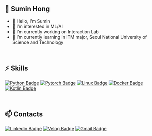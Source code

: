 <!--
**dripdropdr/dripdropdr** is a ✨ _special_ ✨ repository because its `README.md` (this file) appears on your GitHub profile.

Here are some ideas to get you started:

- 🔭 I’m currently working on ...
- 🌱 I’m currently learning ...
- 👯 I’m looking to collaborate on ...
- 🤔 I’m looking for help with ...
- 💬 Ask me about ...
- 📫 How to reach me: ...
- 😄 Pronouns: ...
- ⚡ Fun fact: ...
-->
## 🖤 Sumin Hong

- 👋 Hello, I'm Sumin
- 🤔 I’m interested in ML/AI
- 🔭 I’m currently working on Interaction Lab
- 🌱 I’m currently learning in ITM major, Seoul National University of Science and Technology

<br>

## ⚡ Skills
<div>
  
[![Python Badge](https://img.shields.io/badge/-Python-3776AB?style=flat-square&logo=Python&logoColor=white)]()
[![Pytorch Badge](https://img.shields.io/badge/-Pytorch-EE4C2C?style=flat-square&logo=PyTorch&logoColor=white)]()
[![Linux Badge](https://img.shields.io/badge/-Linux-FCC624?style=flat-square&logo=Linux&logoColor=white)]()
[![Docker Badge](https://img.shields.io/badge/-Docker-2496ED?style=flat-square&logo=Docker&logoColor=white)]()
[![Kotlin Badge](https://img.shields.io/badge/-Kotlin-7F52FF?style=flat-square&logo=Kotlin&logoColor=white)]()

</div>

<br>

## 📫 Contacts

<div>
  
[![Linkedin Badge](https://img.shields.io/badge/-LinkedIn-blue?style=flat-square&logo=Linkedin&logoColor=white&link=https://www.linkedin.com/in/sumin-hong-b43931221/)](https://www.linkedin.com/in/sumin-hong-b43931221/)
[![Velog Badge](https://img.shields.io/badge/-Velog-20C997?style=flat-square&logo=Velog&logoColor=white&link=https://velog.io/@dripdropdr/)](https://velog.io/@dripdropdr/)
[![Gmail Badge](https://img.shields.io/badge/Gmail-d14836?style=flat-square&logo=Gmail&logoColor=white&link=mailto:workingsumin@gmail.com)](mailto:workingsumin@gmail.com)

</div>
  
<br>
